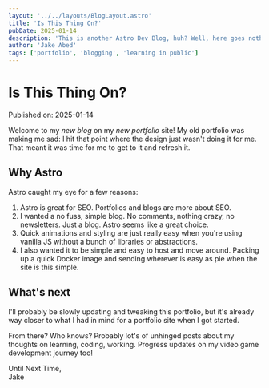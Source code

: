 ```yaml
---
layout: '../../layouts/BlogLayout.astro'
title: 'Is This Thing On?'
pubDate: 2025-01-14
description: 'This is another Astro Dev Blog, huh? Well, here goes nothing.'
author: 'Jake Abed'
tags: ['portfolio', 'blogging', 'learning in public']
---
```


# Is This Thing On?

Published on: 2025-01-14

Welcome to my _new blog_ on my _new portfolio_ site! My old portfolio was making
me sad: I hit that point where the design just wasn't doing it for me. That
meant it was time for me to get to it and refresh it.

## Why Astro

Astro caught my eye for a few reasons:

1. Astro is great for SEO. Portfolios and blogs are more about SEO.
2. I wanted a no fuss, simple blog. No comments, nothing crazy, no newsletters.
   Just a blog. Astro seems like a great choice.
3. Quick animations and styling are just really easy when you're using vanilla
   JS without a bunch of libraries or abstractions.
4. I also wanted it to be simple and easy to host and move around. Packing up a
   quick Docker image and sending wherever is easy as pie when the site is this
   simple.

## What's next

I'll probably be slowly updating and tweaking this portfolio, but it's already
way closer to what I had in mind for a portfolio site when I got started.

From there? Who knows? Probably lot's of unhinged posts about my thoughts on
learning, coding, working. Progress updates on my video game development journey
too!

Until Next Time,\
Jake
